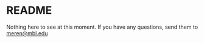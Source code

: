 README
=======================

Nothing here to see at this moment. If you have any questions, send them to meren@mbl.edu
